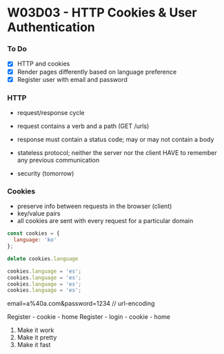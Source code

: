 # W03D03 - HTTP Cookies & User Authentication

### To Do
- [x] HTTP and cookies
- [x] Render pages differently based on language preference
- [x] Register user with email and password

### HTTP
* request/response cycle
* request contains a verb and a path (GET /urls)
* response must contain a status code; may or may not contain a body
* stateless protocol; neither the server nor the client HAVE to remember any previous communication

* security (tomorrow)

### Cookies
* preserve info between requests in the browser (client)
* key/value pairs
* all cookies are sent with every request for a particular domain




```js
const cookies = {
  language: 'ko'
};

delete cookies.language

cookies.language = 'es';
cookies.language = 'es';
cookies.language = 'es';
cookies.language = 'es';
```

email=a%40a.com&password=1234 // url-encoding


Register - cookie - home
Register - login - cookie - home


1. Make it work
2. Make it pretty
3. Make it fast




